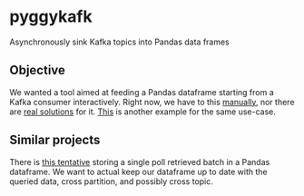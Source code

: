 # pyggykafk
Asynchronously sink Kafka topics into Pandas data frames

## Objective
We wanted a tool aimed at feeding a Pandas dataframe starting from a Kafka
consumer interactively. Right now, we have to this [manually](https://towardsdatascience.com/how-to-read-kafka-clickstream-event-data-in-pandas-96f50e88f7eb), nor there are [real solutions](https://stackoverflow.com/questions/50141544/kafka-to-pandas-dataframe-without-spark) for it.
[This](https://jrott.com/posts/kafka-to-pandas/) is another example for the same use-case.

## Similar projects
There is [this tentative](https://github.com/ikucan/pykafarr/tree/master) storing a single poll retrieved batch
in a Pandas dataframe. We want to actual keep our dataframe up to date with the queried data, cross partition, 
and possibly cross topic.



